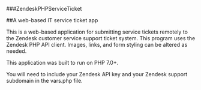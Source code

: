 ###ZendeskPHPServiceTicket

##A web-based IT service ticket app 

This is a web-based application for submitting service tickets remotely to the Zendesk customer service support ticket system.  This program uses the Zendesk PHP API client.  Images, links, and form styling can be altered as needed.

This application was built to run on PHP 7.0+.

You will need to include your Zendesk API key and your Zendesk support subdomain in the vars.php file.


